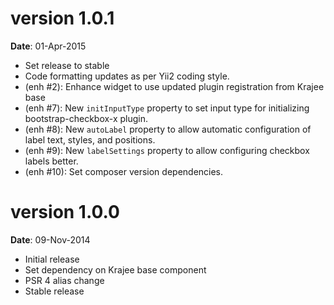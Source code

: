 version 1.0.1
=============
**Date**: 01-Apr-2015

- Set release to stable
- Code formatting updates as per Yii2 coding style.
- (enh #2): Enhance widget to use updated plugin registration from Krajee base
- (enh #7): New `initInputType` property to set input type for initializing bootstrap-checkbox-x plugin.
- (enh #8): New `autoLabel` property to allow automatic configuration of label text, styles, and positions.
- (enh #9): New `labelSettings` property to allow configuring checkbox labels better.
- (enh #10): Set composer version dependencies.

version 1.0.0
=============
**Date**: 09-Nov-2014

- Initial release
- Set dependency on Krajee base component
- PSR 4 alias change
- Stable release